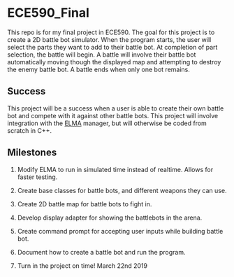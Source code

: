 # ECE590_Final

This repo is for my final project in ECE590. The goal for this project is to create a 2D battle bot simulator. When the program starts, the user will select the parts they want to add to their battle bot. At completion of part selection, the battle will begin. A battle will involve their battle bot automatically moving though the displayed map and attempting to destroy the enemy battle bot. A battle ends when only one bot remains.

## Success

This project will be a success when a user is able to create their own battle bot and compete with it against other battle bots. This project will involve integration with the [ELMA](https://github.com/klavinslab/elma) manager, but will otherwise be coded from scratch in C++.

## Milestones

1. Modify ELMA to run in simulated time instead of realtime. Allows for faster testing.

1. Create base classes for battle bots, and different weapons they can use.

1. Create 2D battle map for battle bots to fight in.

1. Develop display adapter for showing the battlebots in the arena.

1. Create command prompt for accepting user inputs while building battle bot.

1. Document how to create a battle bot and run the program.

1. Turn in the project on time! March 22nd 2019